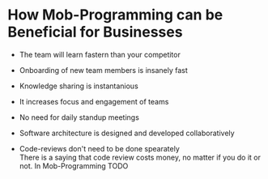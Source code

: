 # How Mob-Programming can be Beneficial for Businesses

* The team will learn fastern than your competitor

* Onboarding of new team members is insanely fast

* Knowledge sharing is instantanious

* It increases focus and engagement of teams

* No need for daily standup meetings

* Software architecture is designed and developed collaboratively

* Code-reviews don't need to be done spearately  
There is a saying that code review costs money, no matter if you do it or not. In Mob-Programming TODO
